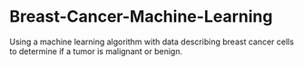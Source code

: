 # Breast-Cancer-Machine-Learning
Using a machine learning algorithm with data describing breast cancer cells to determine if a tumor is malignant or benign.
